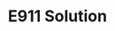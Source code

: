 ---
title: "E911 Solution"
icon: "ti-bolt"
description: "Lorem ipsum dolor sit amet ipsum dolor sit amet ipsum dolor sit amet"
type : "docs"
---